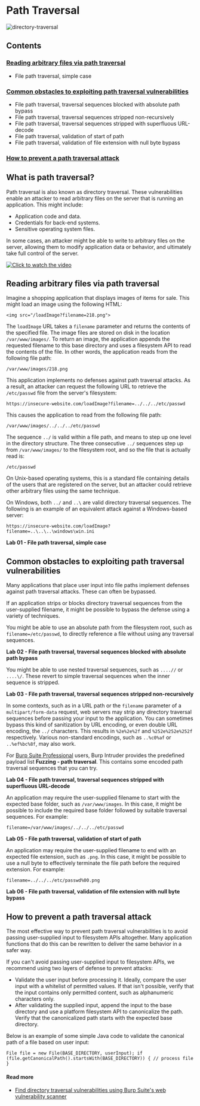 # Path Traversal

![directory-traversal](https://github.com/acibojbp/Burp-Suite-Academy/assets/164168280/1df3c2bb-6acb-42e3-928d-4635f0b7e4a5)

## Contents
### [Reading arbitrary files via path traversal](#reading-arbitrary-files-via-path-traversal-2)
- File path traversal, simple case
### [Common obstacles to exploiting path traversal vulnerabilities](#common-obstacles-to-exploiting-path-traversal-vulnerabilities-2)
- File path traversal, traversal sequences blocked with absolute path bypass
- File path traversal, traversal sequences stripped non-recursively
- File path traversal, traversal sequences stripped with superfluous URL-decode
- File path traversal, validation of start of path
- File path traversal, validation of file extension with null byte bypass
### [How to prevent a path traversal attack](#how-to-prevent-a-path-traversal-attack-2)
  
## What is path traversal?

Path traversal is also known as directory traversal. These vulnerabilities enable an attacker to read arbitrary files on the server that is running an application. This might include:

- Application code and data.
- Credentials for back-end systems.
- Sensitive operating system files.

In some cases, an attacker might be able to write to arbitrary files on the server, allowing them to modify application data or behavior, and ultimately take full control of the server.

[![Click to watch the video](http://img.youtube.com/vi/NQwUDLMOrHo/0.jpg)](https://youtu.be/NQwUDLMOrHo)

## Reading arbitrary files via path traversal

Imagine a shopping application that displays images of items for sale. This might load an image using the following HTML:

`<img src="/loadImage?filename=218.png">`

The `loadImage` URL takes a `filename` parameter and returns the contents of the specified file. The image files are stored on disk in the location `/var/www/images/`. To return an image, the application appends the requested filename to this base directory and uses a filesystem API to read the contents of the file. In other words, the application reads from the following file path:

`/var/www/images/218.png`

This application implements no defenses against path traversal attacks. As a result, an attacker can request the following URL to retrieve the `/etc/passwd` file from the server's filesystem:

`https://insecure-website.com/loadImage?filename=../../../etc/passwd`

This causes the application to read from the following file path:

`/var/www/images/../../../etc/passwd`

The sequence `../` is valid within a file path, and means to step up one level in the directory structure. The three consecutive `../` sequences step up from `/var/www/images/` to the filesystem root, and so the file that is actually read is:

`/etc/passwd`

On Unix-based operating systems, this is a standard file containing details of the users that are registered on the server, but an attacker could retrieve other arbitrary files using the same technique.

On Windows, both `../` and `..\` are valid directory traversal sequences. The following is an example of an equivalent attack against a Windows-based server:

`https://insecure-website.com/loadImage?filename=..\..\..\windows\win.ini`

**Lab 01 - File path traversal, simple case**
## Common obstacles to exploiting path traversal vulnerabilities

Many applications that place user input into file paths implement defenses against path traversal attacks. These can often be bypassed.

If an application strips or blocks directory traversal sequences from the user-supplied filename, it might be possible to bypass the defense using a variety of techniques.

You might be able to use an absolute path from the filesystem root, such as `filename=/etc/passwd`, to directly reference a file without using any traversal sequences.


**Lab 02 - File path traversal, traversal sequences blocked with absolute path bypass**

You might be able to use nested traversal sequences, such as `....//` or `....\/`. These revert to simple traversal sequences when the inner sequence is stripped.


**Lab 03 - File path traversal, traversal sequences stripped non-recursively**

In some contexts, such as in a URL path or the `filename` parameter of a `multipart/form-data` request, web servers may strip any directory traversal sequences before passing your input to the application. You can sometimes bypass this kind of sanitization by URL encoding, or even double URL encoding, the `../` characters. This results in `%2e%2e%2f` and `%252e%252e%252f` respectively. Various non-standard encodings, such as `..%c0%af` or `..%ef%bc%8f`, may also work.

For [Burp Suite Professional](https://portswigger.net/burp/pro) users, Burp Intruder provides the predefined payload list **Fuzzing - path traversal**. This contains some encoded path traversal sequences that you can try.

**Lab 04 - File path traversal, traversal sequences stripped with superfluous URL-decode**

An application may require the user-supplied filename to start with the expected base folder, such as `/var/www/images`. In this case, it might be possible to include the required base folder followed by suitable traversal sequences. For example:

`filename=/var/www/images/../../../etc/passwd`


**Lab 05 - File path traversal, validation of start of path**

An application may require the user-supplied filename to end with an expected file extension, such as `.png`. In this case, it might be possible to use a null byte to effectively terminate the file path before the required extension. For example:

`filename=../../../etc/passwd%00.png`

**Lab 06 - File path traversal, validation of file extension with null byte bypass**

## How to prevent a path traversal attack

The most effective way to prevent path traversal vulnerabilities is to avoid passing user-supplied input to filesystem APIs altogether. Many application functions that do this can be rewritten to deliver the same behavior in a safer way.

If you can't avoid passing user-supplied input to filesystem APIs, we recommend using two layers of defense to prevent attacks:

- Validate the user input before processing it. Ideally, compare the user input with a whitelist of permitted values. If that isn't possible, verify that the input contains only permitted content, such as alphanumeric characters only.
- After validating the supplied input, append the input to the base directory and use a platform filesystem API to canonicalize the path. Verify that the canonicalized path starts with the expected base directory.

Below is an example of some simple Java code to validate the canonical path of a file based on user input:

`File file = new File(BASE_DIRECTORY, userInput); if (file.getCanonicalPath().startsWith(BASE_DIRECTORY)) { // process file }`

#### Read more

- [Find directory traversal vulnerabilities using Burp Suite's web vulnerability scanner](https://portswigger.net/burp/vulnerability-scanner)
